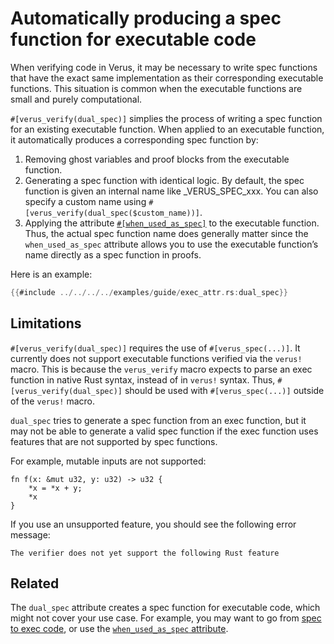 # Automatically producing a spec function for executable code 

When verifying code in Verus, it may be necessary to write spec functions that
have the exact same implementation as their corresponding executable functions.
This situation is common when the executable functions are small and purely
computational.

`#[verus_verify(dual_spec)]` simplies the process of writing a spec function for an
existing executable function. When applied to an executable function, it
automatically produces a corresponding spec function by:

1. Removing ghost variables and proof blocks from the executable function.
2. Generating a spec function with identical logic. By default, the spec
   function is given an internal name like _VERUS_SPEC_xxx. You can also specify
   a custom name using `#[verus_verify(dual_spec($custom_name))]`.
3. Applying the attribute [`#[when_used_as_spec]`](reference-attributes.html)
   to the executable function.  Thus, the actual spec function name does
   generally matter since the `when_used_as_spec` attribute allows you to use
   the executable function’s name directly as a spec function in proofs.

Here is an example:

```rust
{{#include ../../../../examples/guide/exec_attr.rs:dual_spec}}
```

## Limitations

`#[verus_verify(dual_spec)]` requires the use of `#[verus_spec(...)]`.  It
currently does not support executable functions verified via the `verus!`
macro. This is because the `verus_verify` macro expects to parse an exec
function in native Rust syntax, instead of in `verus!` syntax. Thus,
`#[verus_verify(dual_spec)]` should be used with `#[verus_spec(...)]` outside
of the `verus!` macro.

`dual_spec` tries to generate a spec function from an exec function, but it may
not be able to generate a valid spec function if the exec function uses
features that are not supported by spec functions.

For example, mutable inputs are not supported: 

```
fn f(x: &mut u32, y: u32) -> u32 {
    *x = *x + y;
    *x
}
```

If you use an unsupported feature, you should see the following error message:

```
The verifier does not yet support the following Rust feature
```


## Related

The `dual_spec` attribute creates a spec function for executable code, which
might not cover your use case.  For example, you may want to go from [spec to
exec code](exec_spec.html), or use the [`when_used_as_spec` attribute](reference-attributes.html).
